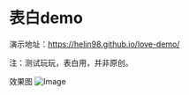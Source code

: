 # 表白demo

演示地址：https://helin98.github.io/love-demo/
<br/>

注：测试玩玩，表白用，并非原创。


效果图
![Image](https://raw.githubusercontent.com/helin98/img_warehouse/master/img/xaioguotu.png)
